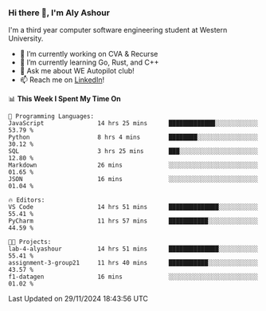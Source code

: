 ### Hi there 👋, I'm Aly Ashour
I'm a third year computer software engineering student at Western University.

- 🔭 I’m currently working on CVA & Recurse
- 🌱 I’m currently learning Go, Rust, and C++
- 💬 Ask me about WE Autopilot club!
- 📫 Reach me on [LinkedIn](https://www.linkedin.com/in/alymashour/)!
  
<!--START_SECTION:waka-->
📊 **This Week I Spent My Time On** 

```text
💬 Programming Languages: 
JavaScript               14 hrs 25 mins      █████████████░░░░░░░░░░░░   53.79 % 
Python                   8 hrs 4 mins        ████████░░░░░░░░░░░░░░░░░   30.12 % 
SQL                      3 hrs 25 mins       ███░░░░░░░░░░░░░░░░░░░░░░   12.80 % 
Markdown                 26 mins             ░░░░░░░░░░░░░░░░░░░░░░░░░   01.65 % 
JSON                     16 mins             ░░░░░░░░░░░░░░░░░░░░░░░░░   01.04 % 

🔥 Editors: 
VS Code                  14 hrs 51 mins      ██████████████░░░░░░░░░░░   55.41 % 
PyCharm                  11 hrs 57 mins      ███████████░░░░░░░░░░░░░░   44.59 % 

🐱‍💻 Projects: 
lab-4-alyashour          14 hrs 51 mins      ██████████████░░░░░░░░░░░   55.41 % 
assignment-3-group21     11 hrs 40 mins      ███████████░░░░░░░░░░░░░░   43.57 % 
f1-datagen               16 mins             ░░░░░░░░░░░░░░░░░░░░░░░░░   01.02 % 
```


 Last Updated on 29/11/2024 18:43:56 UTC
<!--END_SECTION:waka-->
